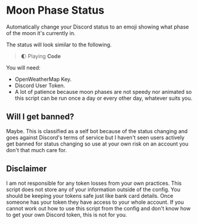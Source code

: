 # Moon Phase Status

Automatically change your Discord status to an emoji showing what phase of the moon it's currently in.

The status will look similar to the following.

> 🌓 Playing **Code**

You will need:

- OpenWeatherMap Key.
- Discord User Token.
- A lot of patience because moon phases are not speedy nor animated so this script can be run once a day or every other day, whatever suits you.

## Will I get banned?

Maybe. This is classified as a self bot because of the status changing and goes against Discord's terms of service but I haven't seen users actively get banned for status changing so use at your own risk on an account you don't that much care for.

## Disclaimer

I am not responsible for any token losses from your own practices. This script does not store any of your information outside of the config. You should be keeping your tokens safe just like bank card details. Once someone has your token they have access to your whole account. If you cannot work out how to use this script from the config and don't know how to get your own Discord token, this is not for you.
